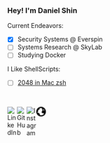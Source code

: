 ### Hey! I'm Daniel Shin

Current Endeavors:
- [X] Security Systems @ Everspin
- [ ] Systems Research @ SkyLab
- [ ] Studying Docker

I Like ShellScripts:
- [ ] [2048 in Mac zsh][2048]

<br/>

<!-- Contacts -->
[<img align="left" alt="LinkedIn" width="22px" src="https://cdn.jsdelivr.net/npm/simple-icons@v3/icons/linkedin.svg" />][linkedin]
[<img align="left" alt="GitHub" width="22px" src="https://cdn.jsdelivr.net/npm/simple-icons@v3/icons/github.svg" />][github]
[<img align="left" alt="Instagram" width="22px" src="https://cdn.jsdelivr.net/npm/simple-icons@v3/icons/instagram.svg" />][instagram]
[<img align="left" alt="Website" width="22px" src="https://raw.githubusercontent.com/iconic/open-iconic/master/svg/globe.svg" />][website]



<!-- Links -->
[linkedin]: https://www.linkedin.com/in/kyuds/
[instagram]: https://www.instagram.com/kyu.ds/
[github]: https://github.com/kyuds
[website]: http://kyuds.github.io/

[2048]: https://github.com/kyuds/zsh48
